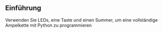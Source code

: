## Einführung

Verwenden Sie LEDs, eine Taste und einen Summer, um eine vollständige Ampelkette mit Python zu programmieren